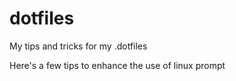# dotfiles
My tips and tricks for my .dotfiles

Here's a few tips to enhance the use of linux prompt
